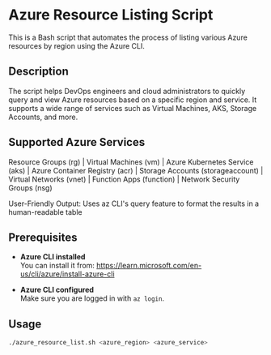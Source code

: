 # Azure Resource Listing Script

This is a Bash script that automates the process of listing various Azure resources by region using the Azure CLI.

## Description

The script helps DevOps engineers and cloud administrators to quickly query and view Azure resources based on a specific region and service. It supports a wide range of services such as Virtual Machines, AKS, Storage Accounts, and more.

## Supported Azure Services

Resource Groups (rg)
 | Virtual Machines (vm)
 | Azure Kubernetes Service (aks)
 | Azure Container Registry (acr)
 | Storage Accounts (storageaccount)
 | Virtual Networks (vnet)
 | Function Apps (function)
 | Network Security Groups (nsg)

User-Friendly Output: Uses az CLI's query feature to format the results in a human-readable table

## Prerequisites

- **Azure CLI installed**  
  You can install it from: https://learn.microsoft.com/en-us/cli/azure/install-azure-cli

- **Azure CLI configured**  
  Make sure you are logged in with `az login`.

## Usage

```bash
./azure_resource_list.sh <azure_region> <azure_service>
